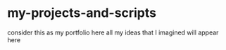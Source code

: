 # my-projects-and-scripts
consider this as my portfolio here  all  my ideas that I imagined will appear here 
